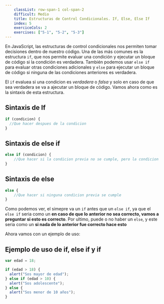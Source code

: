 ```yaml
---
    classList: row-span-1 col-span-2
    difficult: Medio
    title: Estructuras de Control Condicionales. If, Else, Else If
    index: 5
    exerciceCols: 2
    exercises: ["5-1", "5-2", "5-3"]
---
```


En JavaScript, las estructuras de control condicionales nos permiten tomar decisiones dentro de nuestro código. Una de las más comunes es la estructura `if`, que nos permite evaluar una condición y ejecutar un bloque de código si la condición es verdadera. También podemos usar `else if` para evaluar otras condiciones adicionales y `else` para ejecutar un bloque de código si ninguna de las condiciones anteriores es verdadera.

El `if` evaluea si una condicion es _verdadera_ o _falsa_ y solo en caso de que sea verdadera se va a ajecutar un bloque de código. Vamos ahora como es la sintaxis de esta estructura.

## Sintaxis de If

```js
if (condicion) {
  //Que hacer despues de la condicion
}
```

## Sintaxis de else if

```js
else if (condicion) {
    //Que hacer si la condicion previa no se cumple, pero la condicion actual si
}
```

## Sintaxis de else

```js
else {
    //Que hacer si ninguna condicion previa se cumple
}
```

Como podemos ver, el simepre va un `if` antes que un `else if`, ya que el `else if` seria como un **en caso de que lo anterior no sea correcto, vamos a preguntar si esto es correcto**. Por ultimo, puede o no haber un `else`, y este seria como un **si nada de lo anterior fue correcto hace esto**

Ahora vamos con un ejemplo de uso:

## Ejemplo de uso de if, else if y if

```js
var edad = 18;

if (edad > 18) {
  alert("Sos mayor de edad");
} else if (edad > 10) {
  alert("Sos adolescente");
} else {
  alert("Sos menor de 10 años");
}
```
